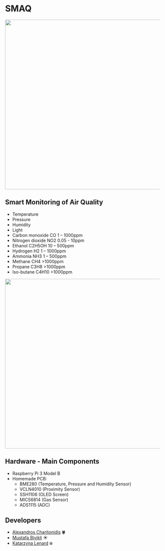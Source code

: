 # SMAQ
<p align="center">
<img src="https://github.com/MustafaBiyikli/SMAQ/blob/master/SMAQLogo.png" width="550">
</p>

## Smart Monitoring of Air Quality
* Temperature
* Pressure
* Humidity
* Light
* Carbon monoxide CO 1 – 1000ppm
* Nitrogen dioxide NO2 0.05 - 10ppm
* Ethanol C2H5OH 10 – 500ppm
* Hydrogen H2 1 – 1000ppm
* Ammonia NH3 1 – 500ppm
* Methane CH4 >1000ppm
* Propane C3H8 >1000ppm
* Iso-butane C4H10 >1000ppm

<p align="center">
<img src="https://github.com/MustafaBiyikli/SMAQ/blob/master/StraightGIF.gif" width="550">
</p>

## Hardware - Main Components
- Raspberry Pi 3 Model B
- Homemade PCB:
  - BME280 (Temperature, Pressure and Humidity Sensor)
  - VCLN4010 (Proximity Sensor)
  - SSH1106 (OLED Screen)
  - MICS6814 (Gas Sensor)
  - ADS1115 (ADC)

## Developers
- [Alexandros Charitonidis](https://github.com/Alexandros-Charitonidis) :four_leaf_clover:
- [Mustafa Biyikli](https://github.com/MustafaBiyikli) :sunny:
- [Katarzyna Lenard](https://github.com/KasiaLenard) :snowflake:
